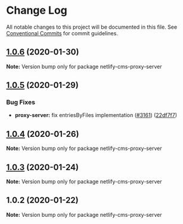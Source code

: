 # Change Log

All notable changes to this project will be documented in this file.
See [Conventional Commits](https://conventionalcommits.org) for commit guidelines.

## [1.0.6](https://github.com/netlify/netlify-cms/tree/master/packages/netlify-cms-proxy-server/compare/netlify-cms-proxy-server@1.0.5...netlify-cms-proxy-server@1.0.6) (2020-01-30)

**Note:** Version bump only for package netlify-cms-proxy-server





## [1.0.5](https://github.com/netlify/netlify-cms/tree/master/packages/netlify-cms-proxy-server/compare/netlify-cms-proxy-server@1.0.4...netlify-cms-proxy-server@1.0.5) (2020-01-29)


### Bug Fixes

* **proxy-server:** fix entriesByFiles implementation ([#3161](https://github.com/netlify/netlify-cms/tree/master/packages/netlify-cms-proxy-server/issues/3161)) ([22df7f7](https://github.com/netlify/netlify-cms/tree/master/packages/netlify-cms-proxy-server/commit/22df7f7ae1c63d5275156c13202ee2cba8edfe30))





## [1.0.4](https://github.com/netlify/netlify-cms/tree/master/packages/netlify-cms-proxy-server/compare/netlify-cms-proxy-server@1.0.3...netlify-cms-proxy-server@1.0.4) (2020-01-26)

**Note:** Version bump only for package netlify-cms-proxy-server





## [1.0.3](https://github.com/netlify/netlify-cms/tree/master/packages/netlify-cms-proxy-server/compare/netlify-cms-proxy-server@1.0.2...netlify-cms-proxy-server@1.0.3) (2020-01-24)

**Note:** Version bump only for package netlify-cms-proxy-server





## 1.0.2 (2020-01-22)

**Note:** Version bump only for package netlify-cms-proxy-server
